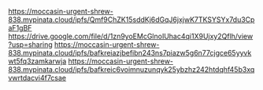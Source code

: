 https://moccasin-urgent-shrew-838.mypinata.cloud/ipfs/Qmf9ChZK15sddKj6dGqJ6jxjwK7TKSYSYx7du3CpaF1gBF
https://drive.google.com/file/d/1zn9yoEMcGlnoIUhac4qi1X9Ujxy2Qflh/view?usp=sharing
https://moccasin-urgent-shrew-838.mypinata.cloud/ipfs/bafkreiazjbefibn243ns7piazw5g6n77cjgce65yyvkwt5fq3zamkarwja
https://moccasin-urgent-shrew-838.mypinata.cloud/ipfs/bafkreic6voimnuzunqyk25ybzhz242htdqhf45b3xqvwrtdacvi4f7csae
